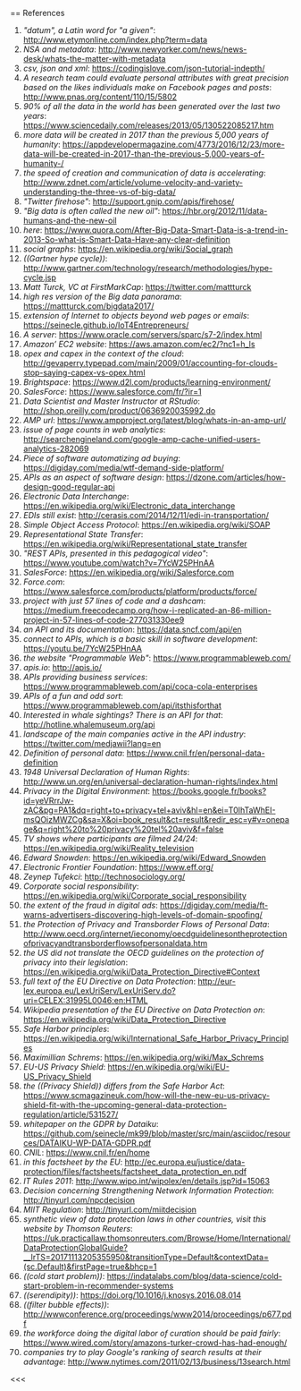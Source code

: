 == References
1. _"datum", a Latin word for "a given"_: http://www.etymonline.com/index.php?term=data
2. _NSA and metadata_: http://www.newyorker.com/news/news-desk/whats-the-matter-with-metadata
3. _csv, json and xml_: https://codingislove.com/json-tutorial-indepth/
4. _A research team could evaluate personal attributes with great precision based on the likes individuals make on Facebook pages and posts_: http://www.pnas.org/content/110/15/5802
5. _90% of all the data in the world has been generated over the last two years_: https://www.sciencedaily.com/releases/2013/05/130522085217.htm
6. _more data will be created in 2017 than the previous 5,000 years of humanity_: https://appdevelopermagazine.com/4773/2016/12/23/more-data-will-be-created-in-2017-than-the-previous-5,000-years-of-humanity-/
7. _the speed of creation and communication of data is accelerating_: http://www.zdnet.com/article/volume-velocity-and-variety-understanding-the-three-vs-of-big-data/
8. _"Twitter firehose"_: http://support.gnip.com/apis/firehose/
9. _"Big data is often called the new oil"_: https://hbr.org/2012/11/data-humans-and-the-new-oil
10. _here_: https://www.quora.com/After-Big-Data-Smart-Data-is-a-trend-in-2013-So-what-is-Smart-Data-Have-any-clear-definition
11. _social graphs_: https://en.wikipedia.org/wiki/Social_graph
12. _((Gartner hype cycle))_: http://www.gartner.com/technology/research/methodologies/hype-cycle.jsp
13. _Matt Turck, VC at FirstMarkCap_: https://twitter.com/mattturck
14. _high res version of the Big data panorama_: https://mattturck.com/bigdata2017/
15. _extension of Internet to objects beyond web pages or emails_: https://seinecle.github.io/IoT4Entrepreneurs/
16. _A server_: https://www.oracle.com/servers/sparc/s7-2/index.html
17. _Amazon’ EC2 website_: https://aws.amazon.com/ec2/?nc1=h_ls
18. _opex and capex in the context of the cloud_: http://gevaperry.typepad.com/main/2009/01/accounting-for-clouds-stop-saying-capex-vs-opex.html
19. _Brightspace_: https://www.d2l.com/products/learning-environment/
20. _SalesForce_: https://www.salesforce.com/fr/?ir=1
21. _Data Scientist and Master Instructor at RStudio_: http://shop.oreilly.com/product/0636920035992.do
22. _AMP url_: https://www.ampproject.org/latest/blog/whats-in-an-amp-url/
23. _issue of page counts in web analytics_: http://searchengineland.com/google-amp-cache-unified-users-analytics-282069
24. _Piece of software automatizing ad buying_: https://digiday.com/media/wtf-demand-side-platform/
25. _APIs as an aspect of software design_: https://dzone.com/articles/how-design-good-regular-api
26. _Electronic Data Interchange_: https://en.wikipedia.org/wiki/Electronic_data_interchange
27. _EDIs still exist_: http://cerasis.com/2014/12/11/edi-in-transportation/
28. _Simple Object Access Protocol_: https://en.wikipedia.org/wiki/SOAP
29. _Representational State Transfer_: https://en.wikipedia.org/wiki/Representational_state_transfer
30. _"REST APIs, presented in this pedagogical video"_: https://www.youtube.com/watch?v=7YcW25PHnAA
31. _SalesForce_: https://en.wikipedia.org/wiki/Salesforce.com
32. _Force.com_: https://www.salesforce.com/products/platform/products/force/
33. _project with just 57 lines of code and a dashcam_: https://medium.freecodecamp.org/how-i-replicated-an-86-million-project-in-57-lines-of-code-277031330ee9
34. _an API and its documentation_: https://data.sncf.com/api/en
35. _connect to APIs, which is a basic skill in software development_: https://youtu.be/7YcW25PHnAA
36. _the website "Programmable Web"_: https://www.programmableweb.com/
37. _apis.io_: http://apis.io/
38. _APIs providing business services_: https://www.programmableweb.com/api/coca-cola-enterprises
39. _APIs of a fun and odd sort_: https://www.programmableweb.com/api/itsthisforthat
40. _Interested in whale sightings? There is an API for that_: http://hotline.whalemuseum.org/api
41. _landscape of the main companies active in the API industry_: https://twitter.com/medjawii?lang=en
42. _Definition of personal data_: https://www.cnil.fr/en/personal-data-definition
43. _1948 Universal Declaration of Human Rights_: http://www.un.org/en/universal-declaration-human-rights/index.html
44. _Privacy in the Digital Environment_: https://books.google.fr/books?id=yeVRrrJw-zAC&pg=PA1&dq=right+to+privacy+tel+aviv&hl=en&ei=T0IhTaWhEI-msQOizMWZCg&sa=X&oi=book_result&ct=result&redir_esc=y#v=onepage&q=right%20to%20privacy%20tel%20aviv&f=false
45. _TV shows where participants are filmed 24/24_: https://en.wikipedia.org/wiki/Reality_television
46. _Edward Snowden_: https://en.wikipedia.org/wiki/Edward_Snowden
47. _Electronic Frontier Foundation_: https://www.eff.org/
48. _Zeynep Tufekci_: http://technosociology.org/
49. _Corporate social responsibility_: https://en.wikipedia.org/wiki/Corporate_social_responsibility
50. _the extent of the fraud in digital ads_: https://digiday.com/media/ft-warns-advertisers-discovering-high-levels-of-domain-spoofing/
51. _the Protection of Privacy and Transborder Flows of Personal Data_: http://www.oecd.org/internet/ieconomy/oecdguidelinesontheprotectionofprivacyandtransborderflowsofpersonaldata.htm
52. _the US did not translate the OECD guidelines on the protection of privacy into their legislation_: https://en.wikipedia.org/wiki/Data_Protection_Directive#Context
53. _full text of the EU Directive on Data Protection_: http://eur-lex.europa.eu/LexUriServ/LexUriServ.do?uri=CELEX:31995L0046:en:HTML
54. _Wikipedia presentation of the EU Directive on Data Protection on_: https://en.wikipedia.org/wiki/Data_Protection_Directive
55. _Safe Harbor principles_: https://en.wikipedia.org/wiki/International_Safe_Harbor_Privacy_Principles
56. _Maximillian Schrems_: https://en.wikipedia.org/wiki/Max_Schrems
57. _EU-US Privacy Shield_: https://en.wikipedia.org/wiki/EU-US_Privacy_Shield
58. _the ((Privacy Shield)) differs from the Safe Harbor Act_: https://www.scmagazineuk.com/how-will-the-new-eu-us-privacy-shield-fit-with-the-upcoming-general-data-protection-regulation/article/531527/
59. _whitepaper on the GDPR by Dataiku_: https://github.com/seinecle/mk99/blob/master/src/main/asciidoc/resources/DATAIKU-WP-DATA-GDPR.pdf
60. _CNIL_: https://www.cnil.fr/en/home
61. _in this factsheet by the EU_: http://ec.europa.eu/justice/data-protection/files/factsheets/factsheet_data_protection_en.pdf
62. _IT Rules 2011_: http://www.wipo.int/wipolex/en/details.jsp?id=15063
63. _Decision concerning Strengthening Network Information Protection_: http://tinyurl.com/npcdecision
64. _MIIT Regulation_: http://tinyurl.com/miitdecision
65. _synthetic view of data protection laws in other countries, visit this website by Thomson Reuters_: https://uk.practicallaw.thomsonreuters.com/Browse/Home/International/DataProtectionGlobalGuide?__lrTS=20171113205355950&transitionType=Default&contextData=(sc.Default)&firstPage=true&bhcp=1
66. _((cold start problem))_: https://indatalabs.com/blog/data-science/cold-start-problem-in-recommender-systems
67. _((serendipity))_: https://doi.org/10.1016/j.knosys.2016.08.014
68. _((filter bubble effects))_: http://wwwconference.org/proceedings/www2014/proceedings/p677.pdf
69. _the workforce doing the digital labor of curation should be paid fairly_: https://www.wired.com/story/amazons-turker-crowd-has-had-enough/
70. _companies try to play Google's ranking of search results at their advantage_: http://www.nytimes.com/2011/02/13/business/13search.html

<<<

